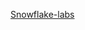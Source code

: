 [Snowflake-labs](https://github.com/Snowflake-Labs/sfguide-getting-started-with-audio-sentiment-analysis-using-snowflake-notebooks/blob/main/sfguide_getting_started_with_audio_sentiment_analysis_using_snowflake_notebooks.ipynb)
